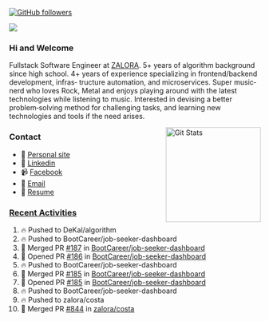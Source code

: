 [![GitHub followers](https://img.shields.io/github/followers/DeKal?label=Follow%20at%20GitHub&style=for-the-badge)](https://github.com/DeKal)

<img
  src="https://cr-ss-service.azurewebsites.net/api/ScreenShot?widget=summary&username=DeKal&badges=3&width=300&style=--header-bg-color:%23000;--border-radius:10px"
/>

### Hi and Welcome 
Fullstack Software Engineer at [ZALORA](https://github.com/zalora/). 5+ years of algorithm background since high school. 4+ years of experience specializing in frontend/backend development, infras‐ tructure automation, and microservices. Super music‐nerd who loves Rock, Metal and enjoys playing around with the latest technologies while listening to music. Interested in devising a better problem‐solving method for challenging tasks, and learning new technologies and tools if the need arises.


<a href="https://phatho-folio.now.sh/"><img alt="Git Stats" src="https://github-readme-stats.vercel.app/api?username=DeKal&show_icons=true&theme=merko&count_private=true" align="right" height="190" /></a>


### Contact

- 💬 [Personal site](https://phatho-folio.now.sh/)
- 🔗 [Linkedin](https://www.linkedin.com/in/phat-ho/)
- 📹 [Facebook](https://www.facebook.com/dekal.dev)
- 📧 <a href="mailto:hohuuphat22@gmail.com">Email</a>
- 📄 <a id="raw-url" href="https://raw.githubusercontent.com/DeKal/DeKal/master/cv/dekal.pdf">Resume</a>


### [Recent Activities](https://github.com/DeKal/github-activity-readme)
<!--START_SECTION:activity-->
1. 🔥 Pushed to DeKal/algorithm
2. 🔥 Pushed to BootCareer/job-seeker-dashboard
3. 🎉 Merged PR [#187](https://github.com/BootCareer/job-seeker-dashboard/pull/187) in [BootCareer/job-seeker-dashboard](https://github.com/BootCareer/job-seeker-dashboard)
4. 💪 Opened PR [#186](https://github.com/BootCareer/job-seeker-dashboard/pull/186) in [BootCareer/job-seeker-dashboard](https://github.com/BootCareer/job-seeker-dashboard)
5. 🔥 Pushed to BootCareer/job-seeker-dashboard
6. 🎉 Merged PR [#185](https://github.com/BootCareer/job-seeker-dashboard/pull/185) in [BootCareer/job-seeker-dashboard](https://github.com/BootCareer/job-seeker-dashboard)
7. 💪 Opened PR [#185](https://github.com/BootCareer/job-seeker-dashboard/pull/185) in [BootCareer/job-seeker-dashboard](https://github.com/BootCareer/job-seeker-dashboard)
8. 🔥 Pushed to BootCareer/job-seeker-dashboard
9. 🔥 Pushed to zalora/costa
10. 🎉 Merged PR [#844](https://github.com/zalora/costa/pull/844) in [zalora/costa](https://github.com/zalora/costa)
<!--END_SECTION:activity-->
